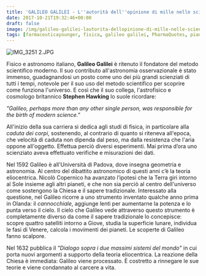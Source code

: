 ```yaml
---
title: 'GALILEO GALILEI - L''autorità dell''opinione di mille nelle scienze non val per una scintilla di ragione di uno solo"'
date: 2017-10-21T19:32:46+00:00
draft: false
image: /img/galileo-galilei-lautorita-dellopinione-di-mille-nelle-scienze-non-val-per-una-scintilla-di-ragione-di-uno-solo.md/img_3251-2.jpg
tags: [farmaceuticayounger, fisica, galileo galilei, PharmaQuotes, pianeti, scienza, stelle]
---
```


![IMG_3251 2.JPG](/img/galileo-galilei-lautorita-dellopinione-di-mille-nelle-scienze-non-val-per-una-scintilla-di-ragione-di-uno-solo.md/img_3251-2.jpg)

Fisico e astronomo italiano, **Galileo Galilei** è ritenuto il fondatore del metodo scientifico moderno. Il suo contributo all'astronomia osservazionale è stato immenso, guadagnandosi un posto come uno dei più grandi scienziati di tutti i tempi, notevole per il suo uso del metodo scientifico per scoprire come funziona l'universo. E così che il suo collega, l'astrofisico e cosmologo britannico **Stephen Hawking** lo suole ricordare:

_"Galileo, perhaps more than any other single person, was responsible for the birth of modern science."_

All'inizio della sua carriera si dedica agli studi di fisica, in particolare alla _caduta dei corpi_, sostenendo, al contrario di quanto si riteneva all'epoca, che velocità di caduta non dipenda dal peso, ma dalla resistenza che l'aria oppone all'oggetto. Effettua perciò diversi esperimenti. Mai prima d’ora uno scienziato aveva effettuato verifiche e misurazioni dei dati.

Nel 1592 Galileo è all'Università di Padova, dove insegna geometria e astronomia. Al centro del dibattito astronomico di questi anni c’è la teoria eliocentrica. Nicolò Copernico ha avanzato l’ipotesi che la Terra giri intorno al Sole insieme agli altri pianeti, e che non sia perciò al centro dell'universo come sostengono la Chiesa e il sapere tradizionale. Interessato alla questione, nel Galileo ricorre a uno strumento inventato qualche anno prima in Olanda: il _cannocchiale_, aggiunge lenti per aumentarne la potenza e lo punta verso il cielo. Il cielo che Galileo vede attraverso questo strumento è completamente diverso da come il sapere tradizionale lo concepisce: scopre quattro satelliti intorno a Giove, studia la superficie lunare, individua le fasi di Venere, calcola i movimenti dei pianeti. Le scoperte di Galileo fanno scalpore.

Nel 1632 pubblica il _"Dialogo sopra i due massimi sistemi del mondo"_ in cui porta nuovi argomenti a supporto della teoria eliocentrica. La reazione della Chiesa è immediata: Galileo viene processato. È costretto a rinnegare le sue teorie e viene condannato al carcere a vita.
